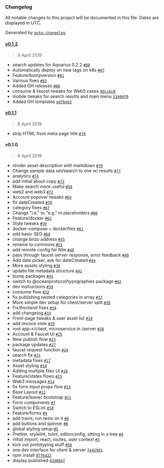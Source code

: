 ### Changelog

All notable changes to this project will be documented in this file. Dates are displayed in UTC.

Generated by [`auto-changelog`](https://github.com/CookPete/auto-changelog).

#### [v0.1.2](https://github.com/oceanprotocol/commons-marketplace/compare/v0.1.1...v0.1.2)

> 9 April 2019

- search updates for Aquarius 0.2.2 [`#88`](https://github.com/oceanprotocol/commons-marketplace/pull/88)
- Automatically deploy on new tags on k8s [`#87`](https://github.com/oceanprotocol/commons-marketplace/pull/87)
- Feature/bumpversion [`#81`](https://github.com/oceanprotocol/commons-marketplace/pull/81)
- Various fixes [`#83`](https://github.com/oceanprotocol/commons-marketplace/pull/83)
- Added GH releases [`#80`](https://github.com/oceanprotocol/commons-marketplace/pull/80)
- consume & faucet tweaks for Web3 cases [`4dcc6c8`](https://github.com/oceanprotocol/commons-marketplace/commit/4dcc6c831a015a1cf758218e9109f38b4f310d94)
- mobile tweaks for search results and main menu [`5340df0`](https://github.com/oceanprotocol/commons-marketplace/commit/5340df0993eef5a35526d306f96bd020c0e64422)
- Added GH templates [`ed7beb2`](https://github.com/oceanprotocol/commons-marketplace/commit/ed7beb295bebf6ebceabd656b0fe21abc57fcca3)

#### [v0.1.1](https://github.com/oceanprotocol/commons-marketplace/compare/v0.1.0...v0.1.1)

> 8 April 2019

- strip HTML from meta page title [`#79`](https://github.com/oceanprotocol/commons-marketplace/pull/79)

#### v0.1.0

> 8 April 2019

- render asset description with markdown [`#76`](https://github.com/oceanprotocol/commons-marketplace/pull/76)
- Change sample data set/search to one w/ results [`#77`](https://github.com/oceanprotocol/commons-marketplace/pull/77)
- analytics [`#74`](https://github.com/oceanprotocol/commons-marketplace/pull/74)
- add initial about copy [`#73`](https://github.com/oceanprotocol/commons-marketplace/pull/73)
- Make search more useful [`#50`](https://github.com/oceanprotocol/commons-marketplace/pull/50)
- web2 and web3 [`#72`](https://github.com/oceanprotocol/commons-marketplace/pull/72)
- Account popover tweaks [`#69`](https://github.com/oceanprotocol/commons-marketplace/pull/69)
- fix dateCreated [`#70`](https://github.com/oceanprotocol/commons-marketplace/pull/70)
- category fixes [`#67`](https://github.com/oceanprotocol/commons-marketplace/pull/67)
- Change "i.e." to "e.g." in placeholders [`#66`](https://github.com/oceanprotocol/commons-marketplace/pull/66)
- Feature/docker [`#62`](https://github.com/oceanprotocol/commons-marketplace/pull/62)
- Style tweaks [`#59`](https://github.com/oceanprotocol/commons-marketplace/pull/59)
- docker-compose + dockerfiles [`#61`](https://github.com/oceanprotocol/commons-marketplace/pull/61)
- add basic SEO [`#60`](https://github.com/oceanprotocol/commons-marketplace/pull/60)
- change brizo address [`#55`](https://github.com/oceanprotocol/commons-marketplace/pull/55)
- rename to commons [`#51`](https://github.com/oceanprotocol/commons-marketplace/pull/51)
- add remote config for Nile [`#48`](https://github.com/oceanprotocol/commons-marketplace/pull/48)
- pass through faucet server response, error feedback [`#49`](https://github.com/oceanprotocol/commons-marketplace/pull/49)
- Add date picker, ask for dateCreated [`#44`](https://github.com/oceanprotocol/commons-marketplace/pull/44)
- More assets styling [`#36`](https://github.com/oceanprotocol/commons-marketplace/pull/36)
- update file metadata structure [`#41`](https://github.com/oceanprotocol/commons-marketplace/pull/41)
- bump packages [`#45`](https://github.com/oceanprotocol/commons-marketplace/pull/45)
- switch to @oceanprotocol/typographies package [`#42`](https://github.com/oceanprotocol/commons-marketplace/pull/42)
- dev instructions [`#39`](https://github.com/oceanprotocol/commons-marketplace/pull/39)
- consume flow [`#32`](https://github.com/oceanprotocol/commons-marketplace/pull/32)
- fix publishing nested categories in array [`#37`](https://github.com/oceanprotocol/commons-marketplace/pull/37)
- More simple dev setup for client/server split [`#35`](https://github.com/oceanprotocol/commons-marketplace/pull/35)
- Fix/frontend fixes [`#34`](https://github.com/oceanprotocol/commons-marketplace/pull/34)
- add changelog [`#33`](https://github.com/oceanprotocol/commons-marketplace/pull/33)
- Front-page tweaks & user asset list [`#19`](https://github.com/oceanprotocol/commons-marketplace/pull/19)
- add invoice view [`#29`](https://github.com/oceanprotocol/commons-marketplace/pull/29)
- root app->/client, microservice in /server [`#28`](https://github.com/oceanprotocol/commons-marketplace/pull/28)
- Account & Faucet UI [`#25`](https://github.com/oceanprotocol/commons-marketplace/pull/25)
- New publish flow [`#23`](https://github.com/oceanprotocol/commons-marketplace/pull/23)
- package updates [`#27`](https://github.com/oceanprotocol/commons-marketplace/pull/27)
- faucet request function [`#24`](https://github.com/oceanprotocol/commons-marketplace/pull/24)
- search fix [`#21`](https://github.com/oceanprotocol/commons-marketplace/pull/21)
- metadata fixes [`#17`](https://github.com/oceanprotocol/commons-marketplace/pull/17)
- Asset styling [`#18`](https://github.com/oceanprotocol/commons-marketplace/pull/18)
- Adding multiple files UI [`#16`](https://github.com/oceanprotocol/commons-marketplace/pull/16)
- Feature/states flows [`#15`](https://github.com/oceanprotocol/commons-marketplace/pull/15)
- Web3 messages [`#14`](https://github.com/oceanprotocol/commons-marketplace/pull/14)
- fix form input props flow [`#13`](https://github.com/oceanprotocol/commons-marketplace/pull/13)
- Base Layout [`#12`](https://github.com/oceanprotocol/commons-marketplace/pull/12)
- Feature/leaner bootstrap [`#11`](https://github.com/oceanprotocol/commons-marketplace/pull/11)
- Form components [`#7`](https://github.com/oceanprotocol/commons-marketplace/pull/7)
- Switch to ESLint [`#10`](https://github.com/oceanprotocol/commons-marketplace/pull/10)
- Feature/forms [`#9`](https://github.com/oceanprotocol/commons-marketplace/pull/9)
- add travis, run tests on it [`#8`](https://github.com/oceanprotocol/commons-marketplace/pull/8)
- add buttons and spinner [`#6`](https://github.com/oceanprotocol/commons-marketplace/pull/6)
- global styling setup [`#5`](https://github.com/oceanprotocol/commons-marketplace/pull/5)
- Prettier, stylelint, tslint, editorconfig, sitting in a tree [`#4`](https://github.com/oceanprotocol/commons-marketplace/pull/4)
- initial import, react, routes, user context [`#3`](https://github.com/oceanprotocol/commons-marketplace/pull/3)
- kick out prototyping stuff [`#58`](https://github.com/oceanprotocol/commons-marketplace/issues/58)
- one dev interface for client & server [`7e42991`](https://github.com/oceanprotocol/commons-marketplace/commit/7e42991706f139a34e425dd7c20b28b4f55d77aa)
- npm install [`07f6d22`](https://github.com/oceanprotocol/commons-marketplace/commit/07f6d22a36f0f253f9a6619912489679f62218da)
- display published [`43d0847`](https://github.com/oceanprotocol/commons-marketplace/commit/43d0847d48ccf3f5796f27aae6cd179770c8a8d5)
